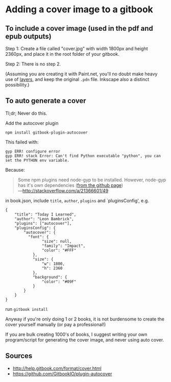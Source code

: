 ﻿# Adding a cover image to a gitbook

## To include a cover image (used in the pdf and epub outputs)

Step 1: Create a file called "cover.jpg" with width 1800px and height 2360px, and place it in the root folder of your gitbook.

Step 2: There is no step 2.

(Assuming you are creating it with Paint.net, you'll no doubt make heavy use of [layers](../graphics/paint.net_layers.md), and keep the original `.pdn` file. Inkscape also a distinct possibility.)

## To auto generate a cover

Tl;dr; Never do this.

Add the autocover plugin

    npm install gitbook-plugin-autocover

This failed with:

    gyp ERR! configure error
    gyp ERR! stack Error: Can't find Python executable "python", you can set the PYTHON env variable.

Because:

> Some npm plugins need node-gyp to be installed.
>However, node-gyp has it's own dependencies ([from the github page](https://github.com/TooTallNate/node-gyp))
><br />&mdash;http://stackoverflow.com/a/21366601/49

in book.json, include `title`, `author`, `plugins` and `pluginsConfig', e.g.

    {
        "title": "Today I Learned",
        "author": "Leon Bambrick",
        "plugins": ["autocover"],
        "pluginsConfig": {
            "autocover": {
              "font": {
                    "size": null,
                    "family": "Impact",
                    "color": "#FFF"
                },
                "size": {
                    "w": 1800,
                    "h": 2360
                },
                "background": {
                    "color": "#09F"
                }
            }
        }
    }

run `gitbook install`

Anyway if you're only doing 1 or 2 books, it is not burdensome to create the cover yourself manually (or pay a professional!)

If you are bulk creating 1000's of books, I suggest writing your own program/script for generating the cover image, and never using auto cover.

## Sources

- http://help.gitbook.com/format/cover.html
- https://github.com/GitbookIO/plugin-autocover